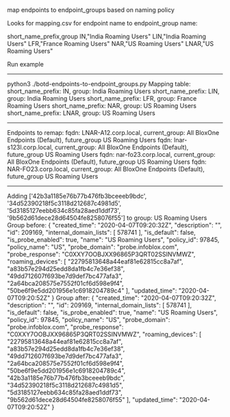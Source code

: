 
map endpoints to endpoint_groups based on naming policy


Looks for mapping.csv for endpoint name to endpoint_group name:

short_name_prefix,group
IN,"India Roaming Users"
LIN,"India Roaming Users"
LFR,"France Roaming Users"
NAR,"US Roaming Users"
LNAR,"US Roaming Users"


Run example

----------
python3 ./botd-endpoints-to-endpoint_groups.py 
Mapping table:
short_name_prefix: IN, group: India Roaming Users
short_name_prefix: LIN, group: India Roaming Users
short_name_prefix: LFR, group: France Roaming Users
short_name_prefix: NAR, group: US Roaming Users
short_name_prefix: LNAR, group: US Roaming Users

---------------------------------------
Endpoints to remap:
fqdn: LNAR-A12.corp.local, current_group: All BloxOne Endpoints (Default), future_group US Roaming Users
fqdn: lnar-s123l.corp.local, current_group: All BloxOne Endpoints (Default), future_group US Roaming Users
fqdn: nar-fo23.corp.local, current_group: All BloxOne Endpoints (Default), future_group US Roaming Users
fqdn: NAR-FO23.corp.local, current_group: All BloxOne Endpoints (Default), future_group US Roaming Users

---------------------------------------
Adding ['42b3a1185e76b77b476fb3bceeeb9bdc', '34d52390218f5c3118d212687c4981d5', '5d3185127eebb634c85fa28aed1ddf73', '9b562d61dece28d64504fe8258076f55'] to group: US Roaming Users
Group before: 
{
    "created_time": "2020-04-07T09:20:32Z",
    "description": "",
    "id": 209169,
    "internal_domain_lists": [
        578741
    ],
    "is_default": false,
    "is_probe_enabled": true,
    "name": "US Roaming Users",
    "policy_id": 97845,
    "policy_name": "US",
    "probe_domain": "probe.infoblox.com",
    "probe_response": "C0XXY7OOBJXX96865P3QRT02SSINVMWZ",
    "roaming_devices": [
        "22795813648a44eaf81e62815cc8a7af",
        "a83b57e294d25edd8da1fb4c7e36ef38",
        "49dd712607f693be7d9def7bc477afa3",
        "2a64bca208575e7552f01cf6d598e9f4",
        "50be6f9e5dd201956e1c6918204789c4"
    ],
    "updated_time": "2020-04-07T09:20:52Z"
}
Group after: 
{
    "created_time": "2020-04-07T09:20:32Z",
    "description": "",
    "id": 209169,
    "internal_domain_lists": [
        578741
    ],
    "is_default": false,
    "is_probe_enabled": true,
    "name": "US Roaming Users",
    "policy_id": 97845,
    "policy_name": "US",
    "probe_domain": "probe.infoblox.com",
    "probe_response": "C0XXY7OOBJXX96865P3QRT02SSINVMWZ",
    "roaming_devices": [
        "22795813648a44eaf81e62815cc8a7af",
        "a83b57e294d25edd8da1fb4c7e36ef38",
        "49dd712607f693be7d9def7bc477afa3",
        "2a64bca208575e7552f01cf6d598e9f4",
        "50be6f9e5dd201956e1c6918204789c4",
        "42b3a1185e76b77b476fb3bceeeb9bdc",
        "34d52390218f5c3118d212687c4981d5",
        "5d3185127eebb634c85fa28aed1ddf73",
        "9b562d61dece28d64504fe8258076f55"
    ],
    "updated_time": "2020-04-07T09:20:52Z"
}
